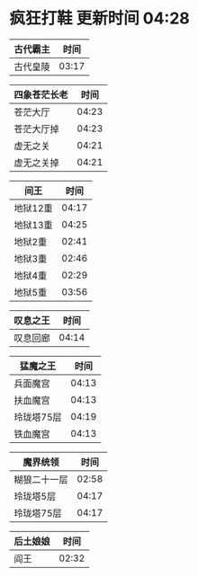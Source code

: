 # 疯狂打鞋 更新时间 04:28

| 古代霸主   | 时间    |
|--------|-------|
| 古代皇陵 | 03:17 |

| 四象苍茫长老   | 时间    |
|--------|-------|
| 苍茫大厅 | 04:23 |
| 苍茫大厅掉 | 04:23 |
| 虚无之关 | 04:21 |
| 虚无之关掉 | 04:21 |

| 间王   | 时间    |
|--------|-------|
| 地狱12重 | 04:17 |
| 地狱13重 | 04:25 |
| 地狱2重 | 02:41 |
| 地狱3重 | 02:46 |
| 地狱4重 | 02:29 |
| 地狱5重 | 03:56 |

| 叹息之王   | 时间    |
|--------|-------|
| 叹息回廊 | 04:14 |

| 猛魔之王   | 时间    |
|--------|-------|
| 兵面魔宫 | 04:13 |
| 扶血魔宫 | 04:13 |
| 玲珑塔75层 | 04:19 |
| 铁血魔宫 | 04:13 |

| 魔界统领   | 时间    |
|--------|-------|
| 糊狼二十一层 | 02:58 |
| 玲珑塔5层 | 04:17 |
| 玲珑塔75层 | 04:17 |

| 后土娘娘   | 时间    |
|--------|-------|
| 阎王 | 02:32 |